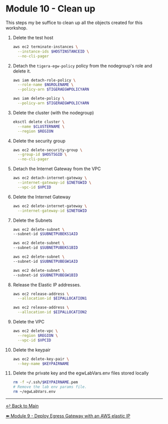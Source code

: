 # Module 10 - Clean up

This steps my be suffice to clean up all the objects created for this workshop.

1. Delete the test host

   ```bash
   aws ec2 terminate-instances \
     --instance-ids $HOSTINSTANCEID \
     --no-cli-pager
   ```

2. Detach the `tigera-egw-policy` policy from the nodegroup's role and delete it.

   ```bash
   aws iam detach-role-policy \
     --role-name $NGROLENAME \
     --policy-arn $TIGERAEGWPOLICYARN
   ```

   ```bash
   aws iam delete-policy \
     --policy-arn $TIGERAEGWPOLICYARN
   ```

3. Delete the cluster (with the nodegroup)

   ```bash
   eksctl delete cluster \
     --name $CLUSTERNAME \
     --region $REGION
   ```

4. Delete the security group

   ```bash
   aws ec2 delete-security-group \
     --group-id $HOSTSGID \
     --no-cli-pager 
   ```

5. Detach the Internet Gateway from the VPC

   ```bash
   aws ec2 detach-internet-gateway \
     --internet-gateway-id $INETGWID \
     --vpc-id $VPCID 
   ```

6. Delete the Internet Gateway

   ```bash
   aws ec2 delete-internet-gateway \
     --internet-gateway-id $INETGWID
   ```

7. Delete the Subnets

   ```bash
   aws ec2 delete-subnet \
   --subnet-id $SUBNETPUBEKS1AID
   
   aws ec2 delete-subnet \
   --subnet-id $SUBNETPUBEKS1BID
   
   aws ec2 delete-subnet \
   --subnet-id $SUBNETPUBEGW1AID
   
   aws ec2 delete-subnet \
   --subnet-id $SUBNETPUBEGW1BID
   ```

8. Release the Elastic IP addresses.

   ```bash
   aws ec2 release-address \
     --allocation-id $EIPALLOCATION1

   aws ec2 release-address \
     --allocation-id $EIPALLOCATION2
   ```

9. Delete the VPC
   
   ```bash
   aws ec2 delete-vpc \
     --region $REGION \
     --vpc-id $VPCID 
   ```

10. Delete the keypair

    ```bash
    aws ec2 delete-key-pair \
      --key-name $KEYPAIRNAME
    ```

11. Delete the private key and the egwLabVars.env files stored locally

    ```bash
    rm -f ~/.ssh/$KEYPAIRNAME.pem
    # Remove the lab env params file.
    rm ~/egwLabVars.env
    ```

---

[:leftwards_arrow_with_hook: Back to Main](/README.md) <br>

[:arrow_left: Module 9 - Deploy Egress Gateway with an AWS elastic IP](/modules/module-9-egw-elastic-ip.md)
